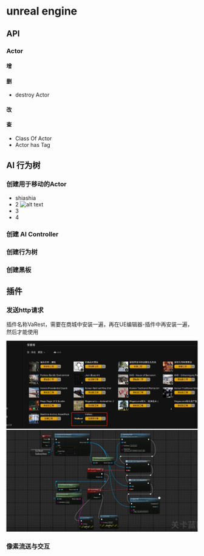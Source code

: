 # unreal engine

## API

### Actor

#### 增

#### 删

- destroy Actor
<!--rehype:className=style-arrow-->

#### 改

#### 查

* Class Of Actor
* Actor has Tag

## AI 行为树

### 创建用于移动的Actor

* shiashia
* 2 ![alt text](./image.png)
* 3
* 4
<!--rehype:className=style-timeline-->

### 创建 AI Controller

### 创建行为树

### 创建黑板

## 插件

### 发送http请求
<!--rehype:wrap-class=col-span-3-->

插件名称VaRest，需要在商城中安装一遍，再在UE编辑器-插件中再安装一遍，然后才能使用

![使用蓝图](../attachments/ue/varest-install.png)<!--rehype:style=width: 50%-->
![使用蓝图](../attachments/ue/varest-bp.png)<!--rehype:style=width: 50%-->
<!--rehype:style=display: flex; gap: 10px;-->

### 像素流送与交互
<!--rehype:wrap-class=col-span-3-->